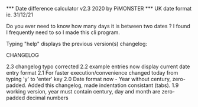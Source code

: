 *** Date difference calculator v2.3 2020 by PiMONSTER ***
UK date format ie. 31/12/21

Do you ever need to know how many days it is between two dates ?
I found I frequently need to so I made this cli program.


Typing "help" displays the previous version(s) changelog:

CHANGELOG

2.3 changelog typo corrected
2.2 example entries now display current date entry format
2.1 For faster execution/convenience changed today from typing 'y' to 'enter' key
2.0 Date format now - Year without century, zero-padded. Added this changelog, made indentation consistant (tabs).
1.9 working version, year must contain century, day and month are zero-padded decimal numbers
